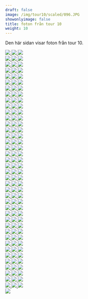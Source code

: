 ```yaml
---  
draft: false  
image: /img/tour10/scaled/096.JPG  
showonlyimage: false  
title: foton från tour 10  
weight: 10  
---
```


Den här sidan visar foton från tour 10.

<div class="col-md-8"> <div class="row">  
<a href="/img/tour10/scaled/001.JPG" data-toggle="lightbox"         data-gallery="example-gallery" class="col-sm-4">
<img src="/img/tour10/thumbs/001.JPG" class="img-fluid"> </a>  
<a href="/img/tour10/scaled/002.JPG" data-toggle="lightbox"         data-gallery="example-gallery" class="col-sm-4">
<img src="/img/tour10/thumbs/002.JPG" class="img-fluid"> </a>  
<a href="/img/tour10/scaled/003.JPG" data-toggle="lightbox"         data-gallery="example-gallery" class="col-sm-4">
<img src="/img/tour10/thumbs/003.JPG" class="img-fluid"> </a> </div>
<div class="row">  
<a href="/img/tour10/scaled/004.JPG" data-toggle="lightbox"         data-gallery="example-gallery" class="col-sm-4">
<img src="/img/tour10/thumbs/004.JPG" class="img-fluid"> </a>  
<a href="/img/tour10/scaled/005.JPG" data-toggle="lightbox"         data-gallery="example-gallery" class="col-sm-4">
<img src="/img/tour10/thumbs/005.JPG" class="img-fluid"> </a>  
<a href="/img/tour10/scaled/006.JPG" data-toggle="lightbox"         data-gallery="example-gallery" class="col-sm-4">
<img src="/img/tour10/thumbs/006.JPG" class="img-fluid"> </a> </div>
<div class="row">  
<a href="/img/tour10/scaled/007.JPG" data-toggle="lightbox"         data-gallery="example-gallery" class="col-sm-4">
<img src="/img/tour10/thumbs/007.JPG" class="img-fluid"> </a>  
<a href="/img/tour10/scaled/008.JPG" data-toggle="lightbox"         data-gallery="example-gallery" class="col-sm-4">
<img src="/img/tour10/thumbs/008.JPG" class="img-fluid"> </a>  
<a href="/img/tour10/scaled/009.JPG" data-toggle="lightbox"         data-gallery="example-gallery" class="col-sm-4">
<img src="/img/tour10/thumbs/009.JPG" class="img-fluid"> </a> </div>
<div class="row">  
<a href="/img/tour10/scaled/010.JPG" data-toggle="lightbox"         data-gallery="example-gallery" class="col-sm-4">
<img src="/img/tour10/thumbs/010.JPG" class="img-fluid"> </a>  
<a href="/img/tour10/scaled/011.JPG" data-toggle="lightbox"         data-gallery="example-gallery" class="col-sm-4">
<img src="/img/tour10/thumbs/011.JPG" class="img-fluid"> </a>  
<a href="/img/tour10/scaled/012.JPG" data-toggle="lightbox"         data-gallery="example-gallery" class="col-sm-4">
<img src="/img/tour10/thumbs/012.JPG" class="img-fluid"> </a> </div>
<div class="row">  
<a href="/img/tour10/scaled/013.JPG" data-toggle="lightbox"         data-gallery="example-gallery" class="col-sm-4">
<img src="/img/tour10/thumbs/013.JPG" class="img-fluid"> </a>  
<a href="/img/tour10/scaled/014.JPG" data-toggle="lightbox"         data-gallery="example-gallery" class="col-sm-4">
<img src="/img/tour10/thumbs/014.JPG" class="img-fluid"> </a>  
<a href="/img/tour10/scaled/015.JPG" data-toggle="lightbox"         data-gallery="example-gallery" class="col-sm-4">
<img src="/img/tour10/thumbs/015.JPG" class="img-fluid"> </a> </div>
<div class="row">  
<a href="/img/tour10/scaled/016.JPG" data-toggle="lightbox"         data-gallery="example-gallery" class="col-sm-4">
<img src="/img/tour10/thumbs/016.JPG" class="img-fluid"> </a>  
<a href="/img/tour10/scaled/017.JPG" data-toggle="lightbox"         data-gallery="example-gallery" class="col-sm-4">
<img src="/img/tour10/thumbs/017.JPG" class="img-fluid"> </a>  
<a href="/img/tour10/scaled/018.JPG" data-toggle="lightbox"         data-gallery="example-gallery" class="col-sm-4">
<img src="/img/tour10/thumbs/018.JPG" class="img-fluid"> </a> </div>
<div class="row">  
<a href="/img/tour10/scaled/019.JPG" data-toggle="lightbox"         data-gallery="example-gallery" class="col-sm-4">
<img src="/img/tour10/thumbs/019.JPG" class="img-fluid"> </a>  
<a href="/img/tour10/scaled/020.JPG" data-toggle="lightbox"         data-gallery="example-gallery" class="col-sm-4">
<img src="/img/tour10/thumbs/020.JPG" class="img-fluid"> </a>  
<a href="/img/tour10/scaled/021.JPG" data-toggle="lightbox"         data-gallery="example-gallery" class="col-sm-4">
<img src="/img/tour10/thumbs/021.JPG" class="img-fluid"> </a> </div>
<div class="row">  
<a href="/img/tour10/scaled/022.JPG" data-toggle="lightbox"         data-gallery="example-gallery" class="col-sm-4">
<img src="/img/tour10/thumbs/022.JPG" class="img-fluid"> </a>  
<a href="/img/tour10/scaled/023.JPG" data-toggle="lightbox"         data-gallery="example-gallery" class="col-sm-4">
<img src="/img/tour10/thumbs/023.JPG" class="img-fluid"> </a>  
<a href="/img/tour10/scaled/024.JPG" data-toggle="lightbox"         data-gallery="example-gallery" class="col-sm-4">
<img src="/img/tour10/thumbs/024.JPG" class="img-fluid"> </a> </div>
<div class="row">  
<a href="/img/tour10/scaled/025.JPG" data-toggle="lightbox"         data-gallery="example-gallery" class="col-sm-4">
<img src="/img/tour10/thumbs/025.JPG" class="img-fluid"> </a>  
<a href="/img/tour10/scaled/026.JPG" data-toggle="lightbox"         data-gallery="example-gallery" class="col-sm-4">
<img src="/img/tour10/thumbs/026.JPG" class="img-fluid"> </a>  
<a href="/img/tour10/scaled/027.JPG" data-toggle="lightbox"         data-gallery="example-gallery" class="col-sm-4">
<img src="/img/tour10/thumbs/027.JPG" class="img-fluid"> </a> </div>
<div class="row">  
<a href="/img/tour10/scaled/028.JPG" data-toggle="lightbox"         data-gallery="example-gallery" class="col-sm-4">
<img src="/img/tour10/thumbs/028.JPG" class="img-fluid"> </a>  
<a href="/img/tour10/scaled/029.JPG" data-toggle="lightbox"         data-gallery="example-gallery" class="col-sm-4">
<img src="/img/tour10/thumbs/029.JPG" class="img-fluid"> </a>  
<a href="/img/tour10/scaled/030.JPG" data-toggle="lightbox"         data-gallery="example-gallery" class="col-sm-4">
<img src="/img/tour10/thumbs/030.JPG" class="img-fluid"> </a> </div>
<div class="row">  
<a href="/img/tour10/scaled/031.JPG" data-toggle="lightbox"         data-gallery="example-gallery" class="col-sm-4">
<img src="/img/tour10/thumbs/031.JPG" class="img-fluid"> </a>  
<a href="/img/tour10/scaled/032.JPG" data-toggle="lightbox"         data-gallery="example-gallery" class="col-sm-4">
<img src="/img/tour10/thumbs/032.JPG" class="img-fluid"> </a>  
<a href="/img/tour10/scaled/033.JPG" data-toggle="lightbox"         data-gallery="example-gallery" class="col-sm-4">
<img src="/img/tour10/thumbs/033.JPG" class="img-fluid"> </a> </div>
<div class="row">  
<a href="/img/tour10/scaled/034.JPG" data-toggle="lightbox"         data-gallery="example-gallery" class="col-sm-4">
<img src="/img/tour10/thumbs/034.JPG" class="img-fluid"> </a>  
<a href="/img/tour10/scaled/035.JPG" data-toggle="lightbox"         data-gallery="example-gallery" class="col-sm-4">
<img src="/img/tour10/thumbs/035.JPG" class="img-fluid"> </a>  
<a href="/img/tour10/scaled/036.JPG" data-toggle="lightbox"         data-gallery="example-gallery" class="col-sm-4">
<img src="/img/tour10/thumbs/036.JPG" class="img-fluid"> </a> </div>
<div class="row">  
<a href="/img/tour10/scaled/037.JPG" data-toggle="lightbox"         data-gallery="example-gallery" class="col-sm-4">
<img src="/img/tour10/thumbs/037.JPG" class="img-fluid"> </a>  
<a href="/img/tour10/scaled/038.JPG" data-toggle="lightbox"         data-gallery="example-gallery" class="col-sm-4">
<img src="/img/tour10/thumbs/038.JPG" class="img-fluid"> </a>  
<a href="/img/tour10/scaled/039.JPG" data-toggle="lightbox"         data-gallery="example-gallery" class="col-sm-4">
<img src="/img/tour10/thumbs/039.JPG" class="img-fluid"> </a> </div>
<div class="row">  
<a href="/img/tour10/scaled/040.JPG" data-toggle="lightbox"         data-gallery="example-gallery" class="col-sm-4">
<img src="/img/tour10/thumbs/040.JPG" class="img-fluid"> </a>  
<a href="/img/tour10/scaled/041.JPG" data-toggle="lightbox"         data-gallery="example-gallery" class="col-sm-4">
<img src="/img/tour10/thumbs/041.JPG" class="img-fluid"> </a>  
<a href="/img/tour10/scaled/042.JPG" data-toggle="lightbox"         data-gallery="example-gallery" class="col-sm-4">
<img src="/img/tour10/thumbs/042.JPG" class="img-fluid"> </a> </div>
<div class="row">  
<a href="/img/tour10/scaled/043.JPG" data-toggle="lightbox"         data-gallery="example-gallery" class="col-sm-4">
<img src="/img/tour10/thumbs/043.JPG" class="img-fluid"> </a>  
<a href="/img/tour10/scaled/044.JPG" data-toggle="lightbox"         data-gallery="example-gallery" class="col-sm-4">
<img src="/img/tour10/thumbs/044.JPG" class="img-fluid"> </a>  
<a href="/img/tour10/scaled/045.JPG" data-toggle="lightbox"         data-gallery="example-gallery" class="col-sm-4">
<img src="/img/tour10/thumbs/045.JPG" class="img-fluid"> </a> </div>
<div class="row">  
<a href="/img/tour10/scaled/046.JPG" data-toggle="lightbox"         data-gallery="example-gallery" class="col-sm-4">
<img src="/img/tour10/thumbs/046.JPG" class="img-fluid"> </a>  
<a href="/img/tour10/scaled/047.JPG" data-toggle="lightbox"         data-gallery="example-gallery" class="col-sm-4">
<img src="/img/tour10/thumbs/047.JPG" class="img-fluid"> </a>  
<a href="/img/tour10/scaled/048.JPG" data-toggle="lightbox"         data-gallery="example-gallery" class="col-sm-4">
<img src="/img/tour10/thumbs/048.JPG" class="img-fluid"> </a> </div>
<div class="row">  
<a href="/img/tour10/scaled/049.JPG" data-toggle="lightbox"         data-gallery="example-gallery" class="col-sm-4">
<img src="/img/tour10/thumbs/049.JPG" class="img-fluid"> </a>  
<a href="/img/tour10/scaled/050.JPG" data-toggle="lightbox"         data-gallery="example-gallery" class="col-sm-4">
<img src="/img/tour10/thumbs/050.JPG" class="img-fluid"> </a>  
<a href="/img/tour10/scaled/051.JPG" data-toggle="lightbox"         data-gallery="example-gallery" class="col-sm-4">
<img src="/img/tour10/thumbs/051.JPG" class="img-fluid"> </a> </div>
<div class="row">  
<a href="/img/tour10/scaled/052.JPG" data-toggle="lightbox"         data-gallery="example-gallery" class="col-sm-4">
<img src="/img/tour10/thumbs/052.JPG" class="img-fluid"> </a>  
<a href="/img/tour10/scaled/053.JPG" data-toggle="lightbox"         data-gallery="example-gallery" class="col-sm-4">
<img src="/img/tour10/thumbs/053.JPG" class="img-fluid"> </a>  
<a href="/img/tour10/scaled/054.JPG" data-toggle="lightbox"         data-gallery="example-gallery" class="col-sm-4">
<img src="/img/tour10/thumbs/054.JPG" class="img-fluid"> </a> </div>
<div class="row">  
<a href="/img/tour10/scaled/055.JPG" data-toggle="lightbox"         data-gallery="example-gallery" class="col-sm-4">
<img src="/img/tour10/thumbs/055.JPG" class="img-fluid"> </a>  
<a href="/img/tour10/scaled/056.JPG" data-toggle="lightbox"         data-gallery="example-gallery" class="col-sm-4">
<img src="/img/tour10/thumbs/056.JPG" class="img-fluid"> </a>  
<a href="/img/tour10/scaled/057.JPG" data-toggle="lightbox"         data-gallery="example-gallery" class="col-sm-4">
<img src="/img/tour10/thumbs/057.JPG" class="img-fluid"> </a> </div>
<div class="row">  
<a href="/img/tour10/scaled/058.JPG" data-toggle="lightbox"         data-gallery="example-gallery" class="col-sm-4">
<img src="/img/tour10/thumbs/058.JPG" class="img-fluid"> </a>  
<a href="/img/tour10/scaled/059.JPG" data-toggle="lightbox"         data-gallery="example-gallery" class="col-sm-4">
<img src="/img/tour10/thumbs/059.JPG" class="img-fluid"> </a>  
<a href="/img/tour10/scaled/060.JPG" data-toggle="lightbox"         data-gallery="example-gallery" class="col-sm-4">
<img src="/img/tour10/thumbs/060.JPG" class="img-fluid"> </a> </div>
<div class="row">  
<a href="/img/tour10/scaled/061.JPG" data-toggle="lightbox"         data-gallery="example-gallery" class="col-sm-4">
<img src="/img/tour10/thumbs/061.JPG" class="img-fluid"> </a>  
<a href="/img/tour10/scaled/062.JPG" data-toggle="lightbox"         data-gallery="example-gallery" class="col-sm-4">
<img src="/img/tour10/thumbs/062.JPG" class="img-fluid"> </a>  
<a href="/img/tour10/scaled/063.JPG" data-toggle="lightbox"         data-gallery="example-gallery" class="col-sm-4">
<img src="/img/tour10/thumbs/063.JPG" class="img-fluid"> </a> </div>
<div class="row">  
<a href="/img/tour10/scaled/064.JPG" data-toggle="lightbox"         data-gallery="example-gallery" class="col-sm-4">
<img src="/img/tour10/thumbs/064.JPG" class="img-fluid"> </a>  
<a href="/img/tour10/scaled/065.JPG" data-toggle="lightbox"         data-gallery="example-gallery" class="col-sm-4">
<img src="/img/tour10/thumbs/065.JPG" class="img-fluid"> </a>  
<a href="/img/tour10/scaled/066.JPG" data-toggle="lightbox"         data-gallery="example-gallery" class="col-sm-4">
<img src="/img/tour10/thumbs/066.JPG" class="img-fluid"> </a> </div>
<div class="row">  
<a href="/img/tour10/scaled/067.JPG" data-toggle="lightbox"         data-gallery="example-gallery" class="col-sm-4">
<img src="/img/tour10/thumbs/067.JPG" class="img-fluid"> </a>  
<a href="/img/tour10/scaled/068.JPG" data-toggle="lightbox"         data-gallery="example-gallery" class="col-sm-4">
<img src="/img/tour10/thumbs/068.JPG" class="img-fluid"> </a>  
<a href="/img/tour10/scaled/069.JPG" data-toggle="lightbox"         data-gallery="example-gallery" class="col-sm-4">
<img src="/img/tour10/thumbs/069.JPG" class="img-fluid"> </a> </div>
<div class="row">  
<a href="/img/tour10/scaled/070.JPG" data-toggle="lightbox"         data-gallery="example-gallery" class="col-sm-4">
<img src="/img/tour10/thumbs/070.JPG" class="img-fluid"> </a>  
<a href="/img/tour10/scaled/071.JPG" data-toggle="lightbox"         data-gallery="example-gallery" class="col-sm-4">
<img src="/img/tour10/thumbs/071.JPG" class="img-fluid"> </a>  
<a href="/img/tour10/scaled/072.JPG" data-toggle="lightbox"         data-gallery="example-gallery" class="col-sm-4">
<img src="/img/tour10/thumbs/072.JPG" class="img-fluid"> </a> </div>
<div class="row">  
<a href="/img/tour10/scaled/073.JPG" data-toggle="lightbox"         data-gallery="example-gallery" class="col-sm-4">
<img src="/img/tour10/thumbs/073.JPG" class="img-fluid"> </a>  
<a href="/img/tour10/scaled/074.JPG" data-toggle="lightbox"         data-gallery="example-gallery" class="col-sm-4">
<img src="/img/tour10/thumbs/074.JPG" class="img-fluid"> </a>  
<a href="/img/tour10/scaled/075.JPG" data-toggle="lightbox"         data-gallery="example-gallery" class="col-sm-4">
<img src="/img/tour10/thumbs/075.JPG" class="img-fluid"> </a> </div>
<div class="row">  
<a href="/img/tour10/scaled/076.JPG" data-toggle="lightbox"         data-gallery="example-gallery" class="col-sm-4">
<img src="/img/tour10/thumbs/076.JPG" class="img-fluid"> </a>  
<a href="/img/tour10/scaled/077.JPG" data-toggle="lightbox"         data-gallery="example-gallery" class="col-sm-4">
<img src="/img/tour10/thumbs/077.JPG" class="img-fluid"> </a>  
<a href="/img/tour10/scaled/078.JPG" data-toggle="lightbox"         data-gallery="example-gallery" class="col-sm-4">
<img src="/img/tour10/thumbs/078.JPG" class="img-fluid"> </a> </div>
<div class="row">  
<a href="/img/tour10/scaled/079.JPG" data-toggle="lightbox"         data-gallery="example-gallery" class="col-sm-4">
<img src="/img/tour10/thumbs/079.JPG" class="img-fluid"> </a>  
<a href="/img/tour10/scaled/080.JPG" data-toggle="lightbox"         data-gallery="example-gallery" class="col-sm-4">
<img src="/img/tour10/thumbs/080.JPG" class="img-fluid"> </a>  
<a href="/img/tour10/scaled/081.JPG" data-toggle="lightbox"         data-gallery="example-gallery" class="col-sm-4">
<img src="/img/tour10/thumbs/081.JPG" class="img-fluid"> </a> </div>
<div class="row">  
<a href="/img/tour10/scaled/082.JPG" data-toggle="lightbox"         data-gallery="example-gallery" class="col-sm-4">
<img src="/img/tour10/thumbs/082.JPG" class="img-fluid"> </a>  
<a href="/img/tour10/scaled/083.JPG" data-toggle="lightbox"         data-gallery="example-gallery" class="col-sm-4">
<img src="/img/tour10/thumbs/083.JPG" class="img-fluid"> </a>  
<a href="/img/tour10/scaled/084.JPG" data-toggle="lightbox"         data-gallery="example-gallery" class="col-sm-4">
<img src="/img/tour10/thumbs/084.JPG" class="img-fluid"> </a> </div>
<div class="row">  
<a href="/img/tour10/scaled/085.JPG" data-toggle="lightbox"         data-gallery="example-gallery" class="col-sm-4">
<img src="/img/tour10/thumbs/085.JPG" class="img-fluid"> </a>  
<a href="/img/tour10/scaled/086.JPG" data-toggle="lightbox"         data-gallery="example-gallery" class="col-sm-4">
<img src="/img/tour10/thumbs/086.JPG" class="img-fluid"> </a>  
<a href="/img/tour10/scaled/087.JPG" data-toggle="lightbox"         data-gallery="example-gallery" class="col-sm-4">
<img src="/img/tour10/thumbs/087.JPG" class="img-fluid"> </a> </div>
<div class="row">  
<a href="/img/tour10/scaled/088.JPG" data-toggle="lightbox"         data-gallery="example-gallery" class="col-sm-4">
<img src="/img/tour10/thumbs/088.JPG" class="img-fluid"> </a>  
<a href="/img/tour10/scaled/089.JPG" data-toggle="lightbox"         data-gallery="example-gallery" class="col-sm-4">
<img src="/img/tour10/thumbs/089.JPG" class="img-fluid"> </a>  
<a href="/img/tour10/scaled/090.JPG" data-toggle="lightbox"         data-gallery="example-gallery" class="col-sm-4">
<img src="/img/tour10/thumbs/090.JPG" class="img-fluid"> </a> </div>
<div class="row">  
<a href="/img/tour10/scaled/091.JPG" data-toggle="lightbox"         data-gallery="example-gallery" class="col-sm-4">
<img src="/img/tour10/thumbs/091.JPG" class="img-fluid"> </a>  
<a href="/img/tour10/scaled/092.JPG" data-toggle="lightbox"         data-gallery="example-gallery" class="col-sm-4">
<img src="/img/tour10/thumbs/092.JPG" class="img-fluid"> </a>  
<a href="/img/tour10/scaled/093.JPG" data-toggle="lightbox"         data-gallery="example-gallery" class="col-sm-4">
<img src="/img/tour10/thumbs/093.JPG" class="img-fluid"> </a> </div>
<div class="row">  
<a href="/img/tour10/scaled/094.JPG" data-toggle="lightbox"         data-gallery="example-gallery" class="col-sm-4">
<img src="/img/tour10/thumbs/094.JPG" class="img-fluid"> </a>  
<a href="/img/tour10/scaled/095.JPG" data-toggle="lightbox"         data-gallery="example-gallery" class="col-sm-4">
<img src="/img/tour10/thumbs/095.JPG" class="img-fluid"> </a>  
<a href="/img/tour10/scaled/096.JPG" data-toggle="lightbox"         data-gallery="example-gallery" class="col-sm-4">
<img src="/img/tour10/thumbs/096.JPG" class="img-fluid"> </a> </div>
<div class="row">  
<a href="/img/tour10/scaled/097.JPG" data-toggle="lightbox"         data-gallery="example-gallery" class="col-sm-4">
<img src="/img/tour10/thumbs/097.JPG" class="img-fluid"> </a>  
<a href="/img/tour10/scaled/098.JPG" data-toggle="lightbox"         data-gallery="example-gallery" class="col-sm-4">
<img src="/img/tour10/thumbs/098.JPG" class="img-fluid"> </a>  
<a href="/img/tour10/scaled/099.JPG" data-toggle="lightbox"         data-gallery="example-gallery" class="col-sm-4">
<img src="/img/tour10/thumbs/099.JPG" class="img-fluid"> </a> </div>
<div class="row">  
<a href="/img/tour10/scaled/100.JPG" data-toggle="lightbox"         data-gallery="example-gallery" class="col-sm-4">
<img src="/img/tour10/thumbs/100.JPG" class="img-fluid"> </a>  
<a href="/img/tour10/scaled/101.JPG" data-toggle="lightbox"         data-gallery="example-gallery" class="col-sm-4">
<img src="/img/tour10/thumbs/101.JPG" class="img-fluid"> </a>  
<a href="/img/tour10/scaled/102.JPG" data-toggle="lightbox"         data-gallery="example-gallery" class="col-sm-4">
<img src="/img/tour10/thumbs/102.JPG" class="img-fluid"> </a> </div>
<div class="row">  
<a href="/img/tour10/scaled/103.JPG" data-toggle="lightbox"         data-gallery="example-gallery" class="col-sm-4">
<img src="/img/tour10/thumbs/103.JPG" class="img-fluid"> </a>  
<a href="/img/tour10/scaled/104.JPG" data-toggle="lightbox"         data-gallery="example-gallery" class="col-sm-4">
<img src="/img/tour10/thumbs/104.JPG" class="img-fluid"> </a>  
<a href="/img/tour10/scaled/105.JPG" data-toggle="lightbox"         data-gallery="example-gallery" class="col-sm-4">
<img src="/img/tour10/thumbs/105.JPG" class="img-fluid"> </a> </div>
<div class="row">  
<a href="/img/tour10/scaled/106.JPG" data-toggle="lightbox"         data-gallery="example-gallery" class="col-sm-4">
<img src="/img/tour10/thumbs/106.JPG" class="img-fluid"> </a>  
<a href="/img/tour10/scaled/107.JPG" data-toggle="lightbox"         data-gallery="example-gallery" class="col-sm-4">
<img src="/img/tour10/thumbs/107.JPG" class="img-fluid"> </a>  
<a href="/img/tour10/scaled/108.JPG" data-toggle="lightbox"         data-gallery="example-gallery" class="col-sm-4">
<img src="/img/tour10/thumbs/108.JPG" class="img-fluid"> </a> </div>
<div class="row">  
<a href="/img/tour10/scaled/109.JPG" data-toggle="lightbox"         data-gallery="example-gallery" class="col-sm-4">
<img src="/img/tour10/thumbs/109.JPG" class="img-fluid"> </a>  
<a href="/img/tour10/scaled/110.JPG" data-toggle="lightbox"         data-gallery="example-gallery" class="col-sm-4">
<img src="/img/tour10/thumbs/110.JPG" class="img-fluid"> </a>  
<a href="/img/tour10/scaled/111.JPG" data-toggle="lightbox"         data-gallery="example-gallery" class="col-sm-4">
<img src="/img/tour10/thumbs/111.JPG" class="img-fluid"> </a> </div>
<div class="row">  
<a href="/img/tour10/scaled/112.JPG" data-toggle="lightbox"         data-gallery="example-gallery" class="col-sm-4">
<img src="/img/tour10/thumbs/112.JPG" class="img-fluid"> </a>  
<a href="/img/tour10/scaled/113.JPG" data-toggle="lightbox"         data-gallery="example-gallery" class="col-sm-4">
<img src="/img/tour10/thumbs/113.JPG" class="img-fluid"> </a>  
<a href="/img/tour10/scaled/114.JPG" data-toggle="lightbox"         data-gallery="example-gallery" class="col-sm-4">
<img src="/img/tour10/thumbs/114.JPG" class="img-fluid"> </a> </div>
<div class="row">  
<a href="/img/tour10/scaled/115.JPG" data-toggle="lightbox"         data-gallery="example-gallery" class="col-sm-4">
<img src="/img/tour10/thumbs/115.JPG" class="img-fluid"> </a>  
<a href="/img/tour10/scaled/116.JPG" data-toggle="lightbox"         data-gallery="example-gallery" class="col-sm-4">
<img src="/img/tour10/thumbs/116.JPG" class="img-fluid"> </a>  
<a href="/img/tour10/scaled/117.JPG" data-toggle="lightbox"         data-gallery="example-gallery" class="col-sm-4">
<img src="/img/tour10/thumbs/117.JPG" class="img-fluid"> </a> </div>
<div class="row">  
<a href="/img/tour10/scaled/118.JPG" data-toggle="lightbox"         data-gallery="example-gallery" class="col-sm-4">
<img src="/img/tour10/thumbs/118.JPG" class="img-fluid"> </a>  
<a href="/img/tour10/scaled/119.JPG" data-toggle="lightbox"         data-gallery="example-gallery" class="col-sm-4">
<img src="/img/tour10/thumbs/119.JPG" class="img-fluid"> </a>  
<a href="/img/tour10/scaled/120.JPG" data-toggle="lightbox"         data-gallery="example-gallery" class="col-sm-4">
<img src="/img/tour10/thumbs/120.JPG" class="img-fluid"> </a> </div>
<div class="row">  
<a href="/img/tour10/scaled/121.JPG" data-toggle="lightbox"         data-gallery="example-gallery" class="col-sm-4">
<img src="/img/tour10/thumbs/121.JPG" class="img-fluid"> </a> </div>
</div>
